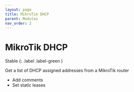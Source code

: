 ```yaml
---
layout: page
title: MikroTik DHCP
parent: Modules
nav_order: 2
---
```


# MikroTik DHCP

Stable
{: .label .label-green }

Get a list of DHCP assigned addresses from a MikroTik router

-   Add comments
-   Set static leases
